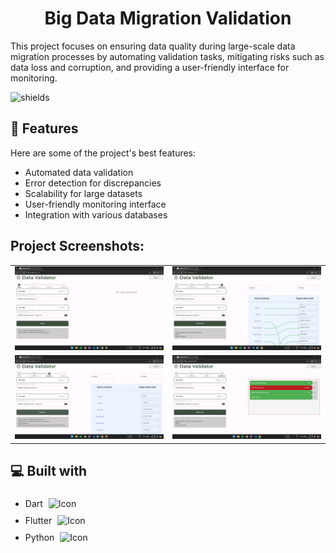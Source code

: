 <h1 align="center" id="title">Big Data Migration Validation</h1>

<p id="description">This project focuses on ensuring data quality during large-scale data migration processes by automating validation tasks, mitigating risks such as data loss and corruption, and providing a user-friendly interface for monitoring.</p>

<p align="left"><img src="https://img.shields.io/github/license/navendu-pottekkat/awesome-readme" alt="shields"></p>

<h2>🧐 Features</h2>

Here are some of the project's best features:

*   Automated data validation
*   Error detection for discrepancies
*   Scalability for large datasets
*   User-friendly monitoring interface
*   Integration with various databases

<h2>Project Screenshots:</h2>

<table>
  <tr>
    <td align="center"><img src="https://github.com/mbazed/big_data_migration_validation/blob/master/screenshots/frontend.png?raw=true" alt="Frontend Screenshot"></td>
    <td align="center"><img src="https://github.com/mbazed/big_data_migration_validation/blob/master/screenshots/mapping.png?raw=true" alt="Mapping Screenshot"></td>
  </tr>
  <tr>
    <td align="center"><img src="https://github.com/mbazed/big_data_migration_validation/blob/master/screenshots/primarykey.png?raw=true" alt="Primary Key Screenshot"></td>
    <td align="center"><img src="https://github.com/mbazed/big_data_migration_validation/blob/master/screenshots/results.png?raw=true" alt="Results Screenshot"></td>
  </tr>
</table>

  
  
<h2>💻 Built with</h2>

*  Dart <img src="https://camo.githubusercontent.com/843563a22d9907b87a7f821971d6fe0a047a8f1a10dfc8b909a58e88d8af8225/68747470733a2f2f6564656e742e6769746875622e696f2f537570657254696e7949636f6e732f696d616765732f7376672f646172742e737667" alt="Icon" width="16" style="background-color: transparent; padding: 5px;">
*   Flutter <img src="https://camo.githubusercontent.com/d9f17f57987edbe60a4bda810abac268094d57d4f1989ddb59f8f5e17384d58b/68747470733a2f2f6564656e742e6769746875622e696f2f537570657254696e7949636f6e732f696d616765732f7376672f666c75747465722e737667" alt="Icon" width="16" style="background-color: transparent; padding: 5px;">
*   Python <img src="https://camo.githubusercontent.com/4123408b6fdb496e1ca591f4b2379d1fe3b7cc53a95b6a8a8acd8df012016af8/68747470733a2f2f6564656e742e6769746875622e696f2f537570657254696e7949636f6e732f696d616765732f7376672f707974686f6e2e737667" alt="Icon" width="16" style="background-color: transparent; padding: 5px;">
